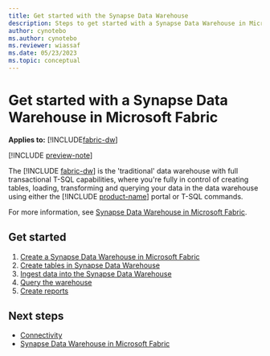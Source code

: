 ```yaml
---
title: Get started with the Synapse Data Warehouse
description: Steps to get started with a Synapse Data Warehouse in Microsoft Fabric.
author: cynotebo
ms.author: cynotebo
ms.reviewer: wiassaf
ms.date: 05/23/2023
ms.topic: conceptual
---
```


# Get started with a Synapse Data Warehouse in Microsoft Fabric

**Applies to:** [!INCLUDE[fabric-dw](includes/applies-to-version/fabric-dw.md)]

[!INCLUDE [preview-note](../includes/preview-note.md)]

The [!INCLUDE [fabric-dw](includes/fabric-dw.md)] is the 'traditional' data warehouse with full transactional T-SQL capabilities, where you're fully in control of creating tables, loading, transforming and querying your data in the data warehouse using either the [!INCLUDE [product-name](../includes/product-name.md)] portal or T-SQL commands.

For more information, see [Synapse Data Warehouse in Microsoft Fabric](data-warehousing.md#synapse-data-warehouse).

## Get started

1. [Create a Synapse Data Warehouse in Microsoft Fabric](create-warehouse.md)
1. [Create tables in Synapse Data Warehouse](create-table.md)
1. [Ingest data into the Synapse Data Warehouse](ingest-data.md)
1. [Query the warehouse](query-warehouse.md)
1. [Create reports](create-reports.md)

## Next steps

- [Connectivity](connectivity.md)
- [Synapse Data Warehouse in Microsoft Fabric](data-warehousing.md#synapse-data-warehouse)